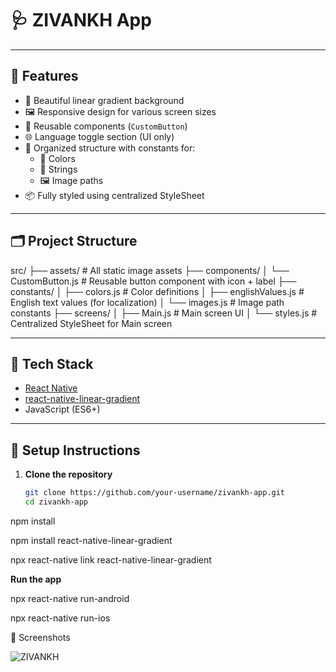 # 🩺 ZIVANKH App


---

## 📱 Features

- 🌈 Beautiful linear gradient background
- 🖼️ Responsive design for various screen sizes
- 🧠 Reusable components (`CustomButton`)
- 🌐 Language toggle section (UI only)
- 🔄 Organized structure with constants for:
  - 🎨 Colors
  - 🧾 Strings
  - 🖼️ Image paths
- 📦 Fully styled using centralized StyleSheet

---

## 🗂️ Project Structure

src/
├── assets/ # All static image assets
├── components/
│ └── CustomButton.js # Reusable button component with icon + label
├── constants/
│ ├── colors.js # Color definitions
│ ├── englishValues.js # English text values (for localization)
│ └── images.js # Image path constants
├── screens/
│ ├── Main.js # Main screen UI
│ └── styles.js # Centralized StyleSheet for Main screen



---

## 🧱 Tech Stack

- [React Native](https://reactnative.dev/)
- [react-native-linear-gradient](https://github.com/react-native-linear-gradient/react-native-linear-gradient)
- JavaScript (ES6+)

---

## 🔧 Setup Instructions

1. **Clone the repository**
   ```bash
   git clone https://github.com/your-username/zivankh-app.git
   cd zivankh-app

npm install

npm install react-native-linear-gradient

npx react-native link react-native-linear-gradient

**Run the app**

npx react-native run-android

npx react-native run-ios

📸 Screenshots

![ZIVANKH](https://github.com/user-attachments/assets/ad51dacb-7a9c-468e-9b31-92140d829fe9)


